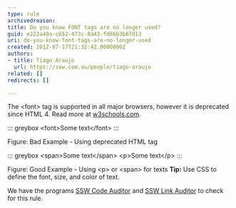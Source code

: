 ```yaml
---
type: rule
archivedreason: 
title: Do you know FONT tags are no longer used?
guid: e222a40a-c652-473c-8a43-fd86b3b67d13
uri: do-you-know-font-tags-are-no-longer-used
created: 2012-07-17T21:32:42.0000000Z
authors:
- title: Tiago Araujo
  url: https://ssw.com.au/people/tiago-araujo
related: []
redirects: []

---
```


The &lt;font&gt; tag is supported in all major browsers, however it is deprecated since HTML 4. Read more at [w3schools.com](http&#58;//www.w3schools.com/tags/tag_font.asp).

<!--endintro-->


::: greybox
&lt;font&gt;Some text&lt;/font&gt;
:::

Figure: Bad Example - Using deprecated HTML tag

::: greybox
&lt;span&gt;Some text&lt;/span&gt;
&lt;p&gt;Some text&lt;/p&gt;
:::

Figure: Good Example - Using &lt;p&gt; or &lt;span&gt; for texts
**Tip:** Use CSS to define the font, size, and color of text.

We have the programs [SSW Code Auditor](http&#58;//www.ssw.com.au/ssw/CodeAuditor/Default.aspx) and [SSW Link Auditor](http&#58;//www.ssw.com.au/ssw/linkauditor/) to check for this rule.
